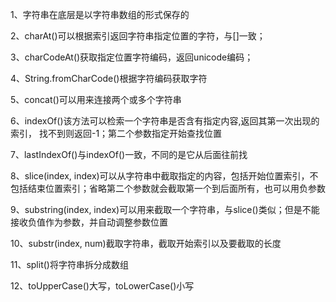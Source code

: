 1、字符串在底层是以字符串数组的形式保存的

2、charAt()可以根据索引返回字符串指定位置的字符，与[]一致；

3、charCodeAt()获取指定位置字符编码，返回unicode编码；

4、String.fromCharCode()根据字符编码获取字符

5、concat()可以用来连接两个或多个字符串

6、indexOf()该方法可以检索一个字符串是否含有指定内容,返回其第一次出现的索引， 找不到则返回-1；第二个参数指定开始查找位置

7、lastIndexOf()与indexOf()一致，不同的是它从后面往前找

8、slice(index, index)可以从字符串中截取指定的内容，包括开始位置索引，不包括结束位置索引；省略第二个参数就会截取第一个到后面所有，也可以用负参数

9、substring(index, index)可以用来截取一个字符串，与slice()类似；但是不能接收负值作为参数，并自动调整参数位置

10、substr(index, num)截取字符串，截取开始索引以及要截取的长度

11、split()将字符串拆分成数组

12、toUpperCase()大写，toLowerCase()小写







